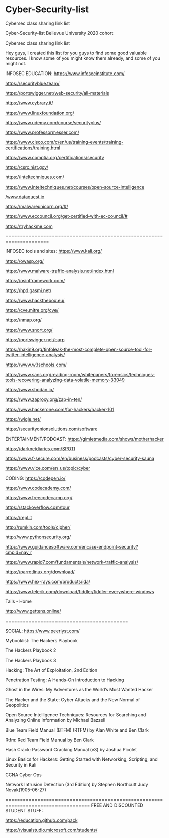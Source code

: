 # Cyber-Security-list
Cybersec class sharing link list

Cyber-Security-list Bellevue University 2020 cohort

Cybersec class sharing link list

Hey guys, I created this list for you guys to find some good valuable resources. I know some of you might know them already, and some of you might not.

INFOSEC EDUCATION: https://www.infosecinstitute.com/

https://securityblue.team/

https://portswigger.net/web-security/all-materials

https://www.cybrary.it/

https://www.linuxfoundation.org/

https://www.udemy.com/course/securityplus/

https://www.professormesser.com/

https://www.cisco.com/c/en/us/training-events/training-certifications/training.html

https://www.comptia.org/certifications/security

https://csrc.nist.gov/

https://inteltechniques.com/

https://www.inteltechniques.net/courses/open-source-intelligence

/www.dataquest.io

https://malwareunicorn.org/#/

https://www.eccouncil.org/get-certified-with-ec-council/#

https://tryhackme.com

=====================================================================

INFOSEC tools and sites: https://www.kali.org/

https://owasp.org/

https://www.malware-traffic-analysis.net/index.html

https://osintframework.com/

https://hpd.gasmi.net/

https://www.hackthebox.eu/

https://cve.mitre.org/cve/

https://nmap.org/

https://www.snort.org/

https://portswigger.net/burp

https://hakin9.org/tinfoleak-the-most-complete-open-source-tool-for-twitter-intelligence-analysis/

https://www.w3schools.com/

https://www.sans.org/reading-room/whitepapers/forensics/techniques-tools-recovering-analyzing-data-volatile-memory-33049

https://www.shodan.io/

https://www.zaproxy.org/zap-in-ten/

https://www.hackerone.com/for-hackers/hacker-101

https://wigle.net/

https://securityonionsolutions.com/software

ENTERTAINMENT/PODCAST: https://gimletmedia.com/shows/motherhacker

https://darknetdiaries.com/SPOTI

https://www.f-secure.com/en/business/podcasts/cyber-security-sauna

https://www.vice.com/en_us/topic/cyber

CODING: https://codepen.io/

https://www.codecademy.com/

https://www.freecodecamp.org/

https://stackoverflow.com/tour

https://repl.it

http://rumkin.com/tools/cipher/

http://www.pythonsecurity.org/

https://www.guidancesoftware.com/encase-endpoint-security?cmpid=nav_r

https://www.rapid7.com/fundamentals/network-traffic-analysis/

https://parrotlinux.org/download/

https://www.hex-rays.com/products/ida/

https://www.telerik.com/download/fiddler/fiddler-everywhere-windows

Tails - Home

http://www.gettens.online/

==========================================

SOCIAL: https://www.peerlyst.com/

Mybooklist: The Hackers Playbook

The Hackers Playbook 2

The Hackers Playbook 3

Hacking: The Art of Exploitation, 2nd Edition

Penetration Testing: A Hands-On Introduction to Hacking

Ghost in the Wires: My Adventures as the World’s Most Wanted Hacker

The Hacker and the State: Cyber Attacks and the New Normal of Geopolitics

Open Source Intelligence Techniques: Resources for Searching and Analyzing Online Information by Michael Bazzell

Blue Team Field Manual (BTFM) (RTFM) by Alan White and Ben Clark

Rtfm: Red Team Field Manual by Ben Clark

Hash Crack: Password Cracking Manual (v3) by Joshua Picolet

Linux Basics for Hackers: Getting Started with Networking, Scripting, and Security in Kali

CCNA Cyber Ops

Network Intrusion Detection (3rd Edition) by Stephen Northcutt Judy Novak(1905-06-27)

===================================================================================
FREE AND DISCOUNTED STUDENT STUFF: 

https://education.github.com/pack

https://visualstudio.microsoft.com/students/
